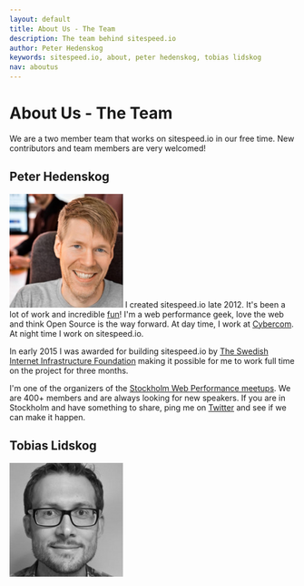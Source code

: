```yaml
---
layout: default
title: About Us - The Team
description: The team behind sitespeed.io
author: Peter Hedenskog
keywords: sitespeed.io, about, peter hedenskog, tobias lidskog
nav: aboutus
---
```


# About Us - The Team

We are a two member team that works on sitespeed.io in our free time. New contributors and team members are very welcomed!


## Peter Hedenskog
<img src="peter.jpg" class="photo pull-left" width="200" height="200">  I created sitespeed.io late 2012. It's been a lot of work and incredible [fun](http://www.peterhedenskog.com/blog/2015/02/building-a-new-sitespeed.io/)! I'm a web performance geek, love the web and think Open Source is the way forward. At day time, I work at [Cybercom](http://www.cybercom.com/). At night time I work on sitespeed.io.

In early 2015 I was awarded for building sitespeed.io by [The Swedish Internet Infrastructure Foundation](https://www.iis.se/english/about-se/) making it possible for me to work full time on the project for three months.

I'm one of the organizers of the [Stockholm Web Performance meetups](http://www.meetup.com/Stockholm-Web-Performance-Group/). We are 400+ members and are always looking for new speakers. If you are in Stockholm and have something to share, ping me on <a href="https://twitter.com/soulislove">Twitter</a> and see if we can make it happen.


## Tobias Lidskog
<img src="tobias.jpg" class="photo pull-left" width="200" height="200">
